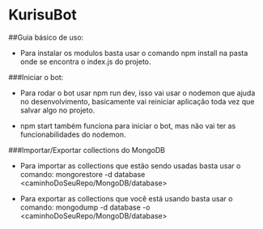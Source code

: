 # KurisuBot

##Guia básico de uso:

* Para instalar os modulos basta usar o comando npm install na pasta onde se encontra o index.js do projeto.

###Iniciar o bot:

* Para rodar o bot usar npm run dev, isso vai usar o nodemon que ajuda no desenvolvimento, basicamente vai
reiniciar aplicação toda vez que salvar algo no projeto.

* npm start também funciona para iniciar o bot, mas não vai ter as funcionabilidades do nodemon.

###Importar/Exportar collections do MongoDB

* Para importar as collections que estão sendo usadas basta usar o comando: mongorestore -d database <caminhoDoSeuRepo/MongoDB/database>

* Para exportar as collections que você está usando basta usar o comando: mongodump -d database -o <caminhoDoSeuRepo/MongoDB/database>